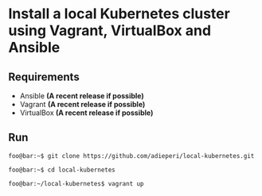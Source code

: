 # Install a local Kubernetes cluster using Vagrant, VirtualBox and Ansible

## Requirements
- Ansible **(A recent release if possible)**
- Vagrant **(A recent release if possible)**
- VirtualBox **(A recent release if possible)**

## Run 
```shell
foo@bar:~$ git clone https://github.com/adieperi/local-kubernetes.git

foo@bar:~$ cd local-kubernetes

foo@bar:~/local-kubernetes$ vagrant up
```